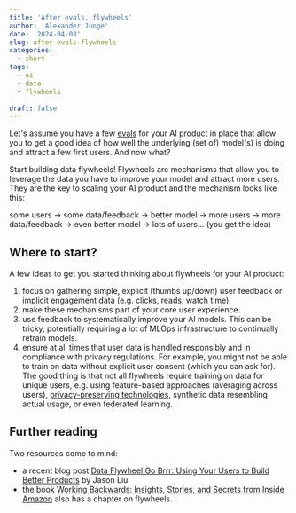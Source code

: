 ```yaml
---
title: 'After evals, flywheels'
author: 'Alexander Junge'
date: '2024-04-08'
slug: after-evals-flywheels
categories:
  - short
tags:
  - ai
  - data
  - flywheels
  
draft: false
---
```


Let's assume you have a few [evals](/blog/starting-evals-hamel) for your AI product in place
that allow you to get a good idea of how well the underlying (set of) model(s) is doing and attract a few first users. And now what?

Start building data flywheels! Flywheels are mechanisms that allow you to leverage the data you have
to improve your model and attract more users. They are the key to scaling your AI product and the mechanism looks like this:

some users -> some data/feedback -> better model -> more users -> more data/feedback -> even better model -> lots of users... (you get the idea)

## Where to start?

A few ideas to get you started thinking about flywheels for your AI product:

1. focus on gathering simple, explicit (thumbs up/down) user feedback or implicit engagement data (e.g. clicks, reads, watch time).
2. make these mechanisms part of your core user experience.
3. use feedback to systematically improve your AI models. This can be tricky, potentially requiring a lot of MLOps infrastructure to continually retrain models.
4. ensure at all times that user data is handled responsibly and in compliance with privacy regulations. For example, you might not be able to train on data without explicit user consent (which you can ask for). The good thing is that not all flywheels require training on data for unique users, e.g. using feature-based approaches (averaging across users), [privacy-preserving technologies](/blog/short-diff-privacy-rag), synthetic data resembling actual usage, or even federated learning.


## Further reading

Two resources come to mind:

- a recent blog post [Data Flywheel Go Brrr: Using Your Users to Build Better Products](https://jxnl.co/writing/2024/03/28/data-flywheel/) by Jason Liu
- the book [Working Backwards: Insights, Stories, and Secrets from Inside Amazon](https://www.amazon.com/Working-Backwards-Insights-Stories-Secrets/dp/1250267595) also has a chapter on flywheels.